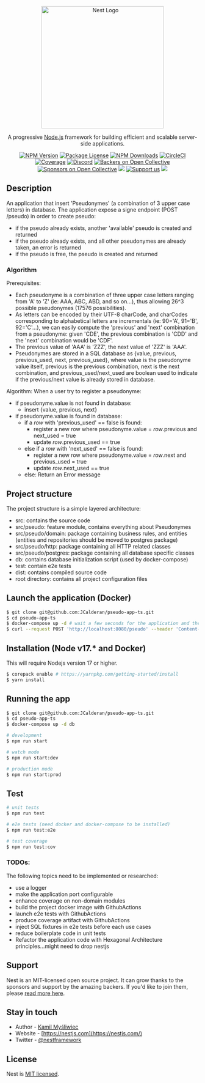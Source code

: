 <p align="center">
  <a href="http://nestjs.com/" target="blank"><img src="https://nestjs.com/img/logo_text.svg" width="320" alt="Nest Logo" /></a>
</p>

[circleci-image]: https://img.shields.io/circleci/build/github/nestjs/nest/master?token=abc123def456
[circleci-url]: https://circleci.com/gh/nestjs/nest

  <p align="center">A progressive <a href="http://nodejs.org" target="_blank">Node.js</a> framework for building efficient and scalable server-side applications.</p>
    <p align="center">
<a href="https://www.npmjs.com/~nestjscore" target="_blank"><img src="https://img.shields.io/npm/v/@nestjs/core.svg" alt="NPM Version" /></a>
<a href="https://www.npmjs.com/~nestjscore" target="_blank"><img src="https://img.shields.io/npm/l/@nestjs/core.svg" alt="Package License" /></a>
<a href="https://www.npmjs.com/~nestjscore" target="_blank"><img src="https://img.shields.io/npm/dm/@nestjs/common.svg" alt="NPM Downloads" /></a>
<a href="https://circleci.com/gh/nestjs/nest" target="_blank"><img src="https://img.shields.io/circleci/build/github/nestjs/nest/master" alt="CircleCI" /></a>
<a href="https://coveralls.io/github/nestjs/nest?branch=master" target="_blank"><img src="https://coveralls.io/repos/github/nestjs/nest/badge.svg?branch=master#9" alt="Coverage" /></a>
<a href="https://discord.gg/G7Qnnhy" target="_blank"><img src="https://img.shields.io/badge/discord-online-brightgreen.svg" alt="Discord"/></a>
<a href="https://opencollective.com/nest#backer" target="_blank"><img src="https://opencollective.com/nest/backers/badge.svg" alt="Backers on Open Collective" /></a>
<a href="https://opencollective.com/nest#sponsor" target="_blank"><img src="https://opencollective.com/nest/sponsors/badge.svg" alt="Sponsors on Open Collective" /></a>
  <a href="https://paypal.me/kamilmysliwiec" target="_blank"><img src="https://img.shields.io/badge/Donate-PayPal-ff3f59.svg"/></a>
    <a href="https://opencollective.com/nest#sponsor"  target="_blank"><img src="https://img.shields.io/badge/Support%20us-Open%20Collective-41B883.svg" alt="Support us"></a>
  <a href="https://twitter.com/nestframework" target="_blank"><img src="https://img.shields.io/twitter/follow/nestframework.svg?style=social&label=Follow"></a>
</p>
  <!--[![Backers on Open Collective](https://opencollective.com/nest/backers/badge.svg)](https://opencollective.com/nest#backer)
  [![Sponsors on Open Collective](https://opencollective.com/nest/sponsors/badge.svg)](https://opencollective.com/nest#sponsor)-->

## Description

An application that insert 'Pseudonymes' (a combination of 3 upper case letters) in database.
The application expose a signe endpoint (POST /pseudo) in order to create pseudo:
- if the pseudo already exists, another 'available' pseudo is created and returned
- if the pseudo already exists, and all other pseudonymes are already taken, an error is returned
- if the pseudo is free, the pseudo is created and returned

### Algorithm
Prerequisites:
- Each pseudonyme is a combination of three upper case letters ranging from 'A' to 'Z' (ie: AAA, ABC, ABD, and so on...), thus allowing 26^3 possible pseudonymes (17576 possibilities).
- As letters can be encoded by their UTF-8 charCode, and charCodes corresponding to alphabetical letters are incrementals (ie: 90='A', 91='B', 92='C'...), we can easily compute the 'previous' and 'next' combination from a pseudonyme: given 'CDE', the previous combination is 'CDD' and the 'next' combination would be 'CDF'.
- The previous value of 'AAA' is 'ZZZ', the next value of 'ZZZ' is 'AAA'.
- Pseudonymes are stored in a SQL database as {value, previous, previous_used, next, previous_used}, where value is the pseudonyme value itself, previous is the previous combination, next is the next combination, and previous_used/next_used are boolean used to indicate if the previous/next value is already stored in database.  

Algorithm:
When a user try to register a pseudonyme:
- if pseudonyme.value is not found in database:  
    - insert {value, previous, next}  
- if pseudonyme.value is found in database:  
    - if a *row* with 'previous_used' == false is found:  
        - register a new row where pseudonyme.value = *row*.previous and next_used = true
        - update *row*.previous_used == true
    - else if a *row* with 'next_used' == false is found:  
        - register a new row where pseudonyme.value = *row*.next and previous_used = true
        - update *row*.next_used == true
    - else: Return an Error message


## Project structure
The project structure is a simple layered architecture:
- src: contains the source code
- src/pseudo: feature module, contains everything about Pseudonymes
- src/pseudo/domain: package containing business rules, and entities (entities and repositories should be moved to postgres package)
- src/pseudo/http: package containing all HTTP related classes
- src/pseudo/postgres: package containing all database specific classes
- db: contains database initialization script (used by docker-compose)
- test: contain e2e tests
- dist: contains compiled source code
- root directory: contains all project configuration files

## Launch the application (Docker)

```bash
$ git clone git@github.com:JCalderan/pseudo-app-ts.git
$ cd pseudo-app-ts
$ docker-compose up -d # wait a few seconds for the application and the database to be up and running
$ curl --request POST 'http://localhost:8080/pseudo' --header 'Content-Type: application/json' --data-raw '{"name": "AAA"}'
```

## Installation (Node v17.* and Docker)
This will require Nodejs version 17 or higher.

```bash
$ corepack enable # https://yarnpkg.com/getting-started/install
$ yarn install
```

## Running the app

```bash
$ git clone git@github.com:JCalderan/pseudo-app-ts.git
$ cd pseudo-app-ts
$ docker-compose up -d db

# development
$ npm run start

# watch mode
$ npm run start:dev

# production mode
$ npm run start:prod
```

## Test

```bash
# unit tests
$ npm run test

# e2e tests (need docker and docker-compose to be installed)
$ npm run test:e2e

# test coverage
$ npm run test:cov
```

### TODOs:
The following topics need to be implemented or researched:
- use a logger
- make the application port configurable
- enhance coverage on non-domain modules
- build the project docker image with GithubActions
- launch e2e tests with GithubActions
- produce coverage artifact with GithubActions
- inject SQL fixtures in e2e tests before each use cases
- reduce boilerplate code in unit tests
- Refactor the application code with Hexagonal Architecture principles...might need to drop nestjs

## Support

Nest is an MIT-licensed open source project. It can grow thanks to the sponsors and support by the amazing backers. If you'd like to join them, please [read more here](https://docs.nestjs.com/support).

## Stay in touch

- Author - [Kamil Myśliwiec](https://kamilmysliwiec.com)
- Website - [https://nestjs.com](https://nestjs.com/)
- Twitter - [@nestframework](https://twitter.com/nestframework)

## License

Nest is [MIT licensed](LICENSE).
